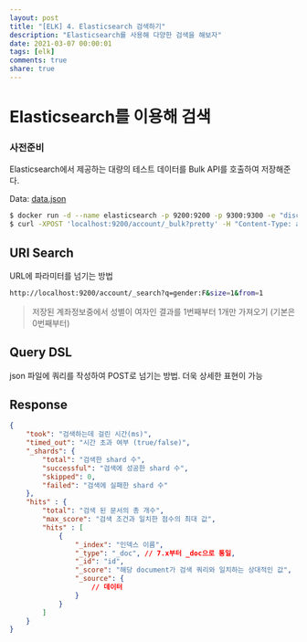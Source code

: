 ```yaml
---
layout: post
title: "[ELK] 4. Elasticsearch 검색하기"
description: "Elasticsearch를 사용해 다양한 검색을 해보자"
date: 2021-03-07 00:00:01
tags: [elk]
comments: true
share: true
---
```




# Elasticsearch를 이용해 검색

### 사전준비

Elasticsearch에서 제공하는 대량의 테스트 데이터를 Bulk API를 호출하여 저장해준다.

Data: [data.json](https://raw.githubusercontent.com/elastic/elasticsearch/master/docs/src/test/resources/accounts.json)

```bash
$ docker run -d --name elasticsearch -p 9200:9200 -p 9300:9300 -e "discovery.type=single-node" docker.elastic.co/elasticsearch/elasticsearch:7.10.2
$ curl -XPOST 'localhost:9200/account/_bulk?pretty' -H "Content-Type: application/json" --data-binary "@data.json"
```



## URI Search

URL에 파라미터를 넘기는 방법

```bash
http://localhost:9200/account/_search?q=gender:F&size=1&from=1
```

> 저장된 계좌정보중에서 성별이 여자인 결과를 1번째부터 1개만 가져오기 (기본은 0번째부터)



## Query DSL

json 파일에 쿼리를 작성하여 POST로 넘기는 방법. 더욱 상세한 표현이 가능



## Response

```json
{
    "took": "검색하는데 걸린 시간(ms)",
    "timed_out": "시간 초과 여부 (true/false)",
    "_shards": {
        "total": "검색한 shard 수",
        "successful": "검색에 성공한 shard 수",
        "skipped": 0,
        "failed": "검색에 실패한 shard 수"
    },
    "hits" : {
        "total": "검색 된 문서의 총 개수",
        "max_score": "검색 조건과 일치한 점수의 최대 값",
        "hits" : [ 
            {
                "_index": "인덱스 이름",
                "_type": "_doc", // 7.x부터 _doc으로 통일,
                "_id": "id",
                "_score": "해당 document가 검색 쿼리와 일치하는 상대적인 값",
                "_source": {
                    // 데이터
                }
            }
        ]
    }
}
```

